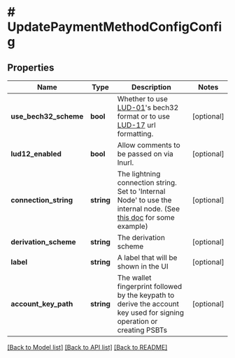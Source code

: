 # # UpdatePaymentMethodConfigConfig

## Properties

Name | Type | Description | Notes
------------ | ------------- | ------------- | -------------
**use_bech32_scheme** | **bool** | Whether to use [LUD-01](https://github.com/fiatjaf/lnurl-rfc/blob/luds/01.md)&#39;s bech32 format or to use [LUD-17](https://github.com/fiatjaf/lnurl-rfc/blob/luds/17.md) url formatting. | [optional]
**lud12_enabled** | **bool** | Allow comments to be passed on via lnurl. | [optional]
**connection_string** | **string** | The lightning connection string. Set to &#39;Internal Node&#39; to use the internal node. (See [this doc](https://github.com/btcpayserver/BTCPayServer.Lightning/blob/master/README.md#examples) for some example) | [optional]
**derivation_scheme** | **string** | The derivation scheme | [optional]
**label** | **string** | A label that will be shown in the UI | [optional]
**account_key_path** | **string** | The wallet fingerprint followed by the keypath to derive the account key used for signing operation or creating PSBTs | [optional]

[[Back to Model list]](../../README.md#models) [[Back to API list]](../../README.md#endpoints) [[Back to README]](../../README.md)

